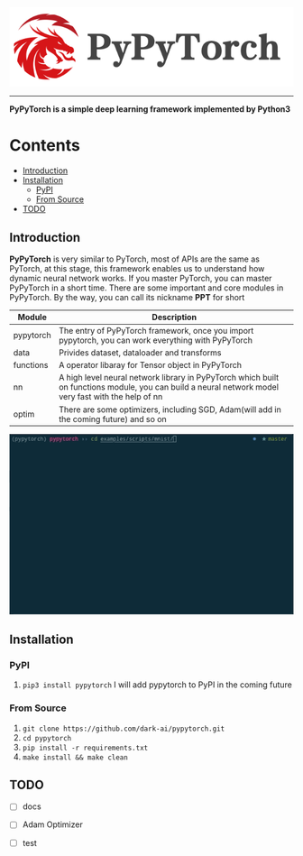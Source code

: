 ![PyPyTorch-Logo](./assets/imgs/pypytorch-logo.png)

---

**PyPyTorch is a simple deep learning framework implemented by Python3**

# Contents

* [Introduction](#introduction)
* [Installation](#installation)
  * [PyPI](#pypi)
  * [From Source](#from-source)
* [TODO](#todo)


## Introduction

**PyPyTorch** is very similar to PyTorch, most of APIs are the same as PyTorch, at this stage, this framework enables us to understand how dynamic neural network works. If you master PyTorch, you can master PyPyTorch in a short time. There are some important and core modules in PyPyTorch. By the way, you can call its nickname **PPT** for short

| Module    | Description                                                  |
| --------- | ------------------------------------------------------------ |
| pypytorch | The entry of PyPyTorch framework, once you import pypytorch, you can work everything with PyPyTorch |
| data      | Privides dataset, dataloader and transforms                  |
| functions | A operator libaray for Tensor object in PyPyTorch            |
| nn        | A high level neural network library in PyPyTorch which built on functions module, you can build a neural network model very fast with the help of nn |
| optim     | There are some optimizers, including SGD, Adam(will add in the coming future) and so on |

![pypytorch-run-mnist](./assets/gifs/pypytorch-run-mnist.gif)


## Installation

### PyPI

1. `pip3 install pypytorch` I will add pypytorch to PyPI in the coming future

### From Source

1. `git clone https://github.com/dark-ai/pypytorch.git`
2. `cd pypytorch`
3. `pip install -r requirements.txt`
4. `make install && make clean`



## TODO

+ [ ] docs

+ [ ] Adam Optimizer
+ [ ] test

